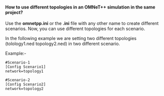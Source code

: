 #### How to use different topologies in an OMNeT++ simulation in the same project?

Use the **omnetpp.ini** or the **.ini** file with any other name to create different scenarios. Now, you can use different topologies for each scenario.

In the following example we are setting two different topologies (tolology1.ned topology2.ned) in two different scenario.

Example:-
```
#Scenario-1
[Config Scenario1]
network=topology1

#Scenario-2
[Config Scenario2]
network=topology2
```
